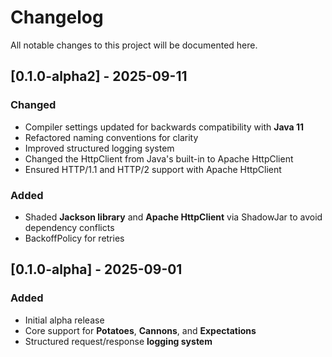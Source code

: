 # Changelog

All notable changes to this project will be documented here.

## [0.1.0-alpha2] - 2025-09-11
### Changed
- Compiler settings updated for backwards compatibility with **Java 11**
- Refactored naming conventions for clarity
- Improved structured logging system
- Changed the HttpClient from Java's built-in to Apache HttpClient
- Ensured HTTP/1.1 and HTTP/2 support with Apache HttpClient

### Added
- Shaded **Jackson library** and **Apache HttpClient** via ShadowJar to avoid dependency conflicts
- BackoffPolicy for retries

## [0.1.0-alpha] - 2025-09-01
### Added
- Initial alpha release
- Core support for **Potatoes**, **Cannons**, and **Expectations**
- Structured request/response **logging system**